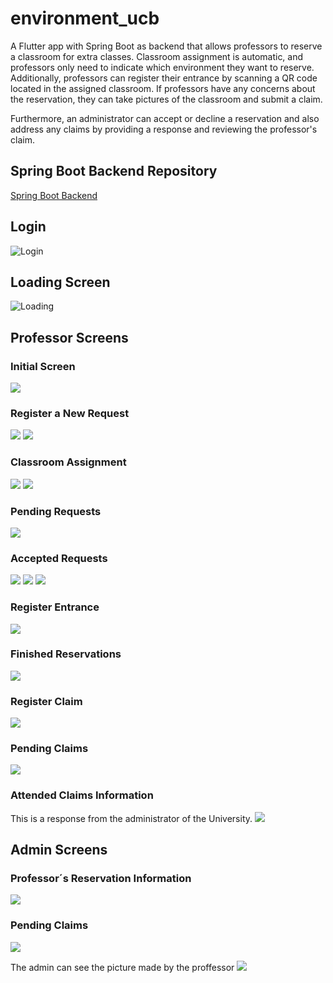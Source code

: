# environment_ucb

A Flutter app with Spring Boot as backend that allows professors to reserve a classroom for extra classes. Classroom assignment is automatic, and professors only need to indicate which environment they want to reserve. Additionally, professors can register their entrance by scanning a QR code located in the assigned classroom. If professors have any concerns about the reservation, they can take pictures of the classroom and submit a claim.

Furthermore, an administrator can accept or decline a reservation and also address any claims by providing a response and reviewing the professor's claim.

## Spring Boot Backend Repository
[Spring Boot Backend](https://github.com/SebastianBelmonte01/environment_ucb_backend)



## Login
![Login](readme-screen/login.jpeg)
## Loading Screen
![Loading](readme-screen/loading.jpeg)

## Professor Screens

### Initial Screen
![](readme-screen/initial_screen.jpeg)
### Register a New Request
![](readme-screen/new_request.jpeg) ![](readme-screen/new_request2.jpeg)
### Classroom Assignment
![](readme-screen/succes.jpeg) ![](readme-screen/failure.jpeg) 
### Pending Requests
![](readme-screen/request.jpeg)
### Accepted Requests
![](readme-screen/accepted.jpeg) ![](readme-screen/accepted_info.jpeg) ![](readme-screen/share.jpeg)
### Register Entrance
![](readme-screen/qr_scan.jpeg) 
### Finished Reservations
![](readme-screen/finished.jpeg) 
### Register Claim
![](readme-screen/res_claim.jpeg) 
### Pending Claims
![](readme-screen/pending_claims.jpeg) 
### Attended Claims Information
This is a response from the administrator of the University.
![](readme-screen/attended_claim.jpeg) 
## Admin Screens
### Professor´s Reservation Information
![](readme-screen/admin/admin.jpeg.jpeg)
 ### Pending Claims
![](readme-screen/admin/admin_claim.jpeg)

The admin can see the picture made by the proffessor
![](readme-screen/admin/admin_see_claim.jpeg)

























